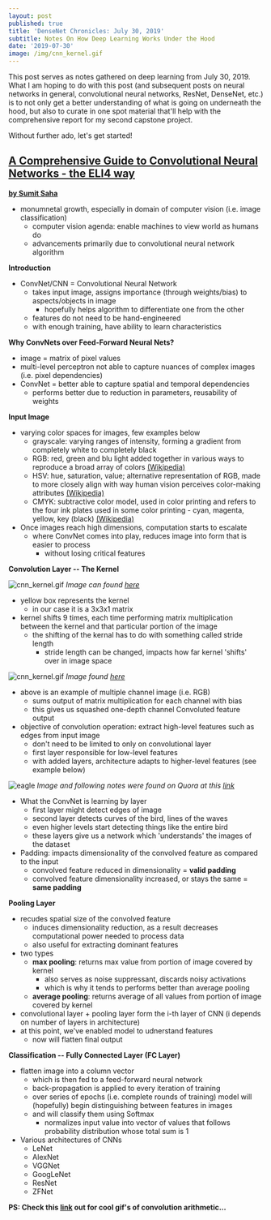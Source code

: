 ```yaml
---
layout: post
published: true
title: 'DenseNet Chronicles: July 30, 2019'
subtitle: Notes On How Deep Learning Works Under the Hood
date: '2019-07-30'
image: /img/cnn_kernel.gif
---
```

This post serves as notes gathered on deep learning from July 30, 2019. What I am hoping to do with this post (and subsequent posts on neural networks in general, convolutional neural networks, ResNet, DenseNet, etc.) is to not only get a better understanding of what is going on underneath the hood, but also to curate in one spot material that'll help with the comprehensive report for my second capstone project. 

Without further ado, let's get started!

## [A Comprehensive Guide to Convolutional Neural Networks - the ELI4 way](https://towardsdatascience.com/a-comprehensive-guide-to-convolutional-neural-networks-the-eli5-way-3bd2b1164a53)
__[by Sumit Saha](https://towardsdatascience.com/@_sumitsaha_)__
- monumnetal growth, especially in domain of computer vision (i.e. image classification)
	- computer vision agenda: enable machines to view world as humans do
    - advancements primarily due to convolutional neural network algorithm

__Introduction__
- ConvNet/CNN = Convolutional Neural Network
	- takes input image, assigns importance (through weights/bias) to aspects/objects in image
    	- hopefully helps algorithm to differentiate one from the other
    - features do not need to be hand-engineered
    - with enough training, have ability to learn characteristics

__Why ConvNets over Feed-Forward Neural Nets?__
- image = matrix of pixel values
- multi-level perceptron not able to capture nuances of complex images (i.e. pixel dependencies)
- ConvNet = better able to capture spatial and temporal dependencies
	- performs better due to reduction in parameters, reusability of weights

__Input Image__
- varying color spaces for images, few examples below
	- grayscale: varying ranges of intensity, forming a gradient from completely white to completely black
    - RGB: red, green and blu light added together in various ways to reproduce a broad array of colors [(Wikipedia)](https://en.wikipedia.org/wiki/RGB_color_model)
    - HSV: hue, saturation, value; alternative representation of RGB, made to more closely align with way human vision perceives color-making attributes [(Wikipedia)](https://en.wikipedia.org/wiki/HSL_and_HSV)
    - CMYK: subtractive color model, used in color printing and refers to the four ink plates used in some color printing - cyan, magenta, yellow, key (black) [(Wikipedia)](https://en.wikipedia.org/wiki/CMYK_color_model)
- Once images reach high dimensions, computation starts to escalate
	- where ConvNet comes into play, reduces image into form that is easier to process
    	- without losing critical features
        
__Convolution Layer -- The Kernel__


![cnn_kernel.gif]({{site.baseurl}}/img/cnn_kernel.gif)
_Image can found [here](https://images.app.goo.gl/HswakXMjdsMwWuAU6)_

- yellow box represents the kernel
	- in our case it is a 3x3x1 matrix
- kernel shifts 9 times, each time performing matrix multiplication between the kernel and that particular portion of the image
	- the shifting of the kernal has to do with something called stride length
    	- stride length can be changed, impacts how far kernel 'shifts' over in image space


![cnn_kernel.gif]({{site.baseurl}}/img/cnn_1.gif)
_Image found [here](https://www.researchgate.net/post/How_will_channels_RGB_effect_convolutional_neural_network)_

- above is an example of multiple channel image (i.e. RGB)
	- sums output of matrix multiplication for each channel with bias
    - this gives us squashed one-depth channel Convoluted feature output
- objective of convolution operation: extract high-level features such as edges from input image
	- don't need to be limited to only on convolutional layer
    - first layer responsible for low-level features
    - with added layers, architecture adapts to higher-level features (see example below)

![eagle]({{site.baseurl}}/img/eagle_dl.jpeg)
_Image and following notes were found on Quora at this [link](https://www.quora.com/What-is-the-difference-between-high-level-features-and-low-level-features)_

- What the ConvNet is learning by layer
	- first layer might detect edges of image
    - second layer detects curves of the bird, lines of the waves
    - even higher levels start detecting things like the entire bird
    - these layers give us a network which 'understands' the images of the dataset
- Padding: impacts dimensionality of the convolved feature as compared to the input
	- convolved feature reduced in dimensionality = __valid padding__
    - convolved feature dimensionality increased, or stays the same = __same padding__
    
__Pooling Layer__
- recudes spatial size of the convolved feature
	- induces dimensionality reduction, as a result decreases computational power needed to process data
    - also useful for extracting dominant features
- two types
	- __max pooling__: returns max value from portion of image covered by kernel
    	- also serves as noise suppressant, discards noisy activations
        - which is why it tends to performs better than average pooling
    - __average pooling__: returns average of all values from portion of image covered by kernel
- convolutional layer + pooling layer form the i-th layer of CNN (i depends on number of layers in architecture)
- at this point, we've enabled model to udnerstand features
	- now will flatten final output 
    
__Classification -- Fully Connected Layer (FC Layer)__
- flatten image into a column vector
	- which is then fed to a feed-forward neural network
    - back-propagation is applied to every iteration of training
    - over series of epochs (i.e. complete rounds of training) model will (hopefully) begin distinguishing between features in images
    - and will classify them using Softmax
    	- normalizes input value into vector of values that follows probability distribution whose total sum is 1
- Various architectures of CNNs
	- LeNet
    - AlexNet
    - VGGNet
    - GoogLeNet
    - ResNet
    - ZFNet
    
__PS: Check this [link](https://github.com/vdumoulin/conv_arithmetic?source=post_page---------------------------) out for cool gif's of convolution arithmetic...__

    


